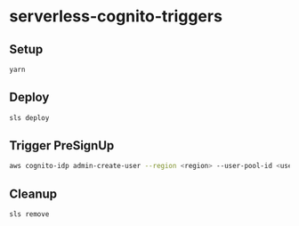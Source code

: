 # serverless-cognito-triggers

## Setup

```bash
yarn
```

## Deploy

```bash
sls deploy
```

## Trigger PreSignUp

```bash
aws cognito-idp admin-create-user --region <region> --user-pool-id <user-pool-id> --username <phone>
```

## Cleanup

```bash
sls remove
```
